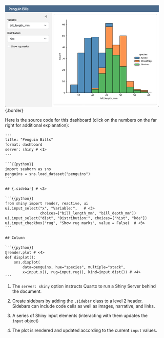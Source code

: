 
![](/docs/dashboards/images/shiny-simple.png){.border}

Here is the source code for this dashboard (click on the numbers on the far right for additional explanation):

````{.python .pymd}
---
title: "Penguin Bills"
format: dashboard
server: shiny # <1>
---

```{{python}}
import seaborn as sns
penguins = sns.load_dataset("penguins")
```

## {.sidebar} # <2>

```{{python}}
from shiny import render, reactive, ui
ui.input_select("x", "Variable:",   # <3>
                choices=["bill_length_mm", "bill_depth_mm"])
ui.input_select("dist", "Distribution:", choices=["hist", "kde"])
ui.input_checkbox("rug", "Show rug marks", value = False)  # <3>
```

## Column

```{{python}}
@render.plot # <4>
def displot():
    sns.displot(
        data=penguins, hue="species", multiple="stack",
        x=input.x(), rug=input.rug(), kind=input.dist()) # <4>
```

````

1.  The `server: shiny` option instructs Quarto to run a Shiny Server behind the document.

2.  Create sidebars by adding the `.sidebar` class to a level 2 header. Sidebars can include code cells as well as images, narrative, and links.

3.  A series of Shiny input elements (interacting with them updates the `input` object)

4.  The plot is rendered and updated according to the current `input` values.


